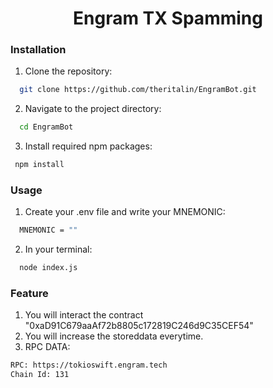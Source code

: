 <h1 align="center"> Engram TX Spamming </h1>

### Installation

1. Clone the repository:

```bash
  git clone https://github.com/theritalin/EngramBot.git
```

2. Navigate to the project directory:

```bash
  cd EngramBot
```

3. Install required npm packages:

```bash
 npm install
```

### Usage

1. Create your .env file and write your MNEMONIC:

```bash
  MNEMONIC = ""
```

2. In your terminal:

```bash
  node index.js
```

### Feature

1. You will interact the contract "0xaD91C679aaAf72b8805c172819C246d9C35CEF54"
2. You will increase the storeddata everytime.
3. RPC DATA:

```bash
RPC: https://tokioswift.engram.tech
Chain Id: 131
```
